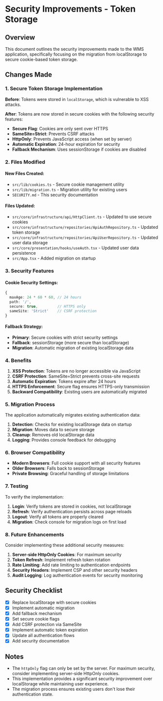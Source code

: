 # Security Improvements - Token Storage

## Overview

This document outlines the security improvements made to the WMS application, specifically focusing on the migration from localStorage to secure cookie-based token storage.

## Changes Made

### 1. Secure Token Storage Implementation

**Before**: Tokens were stored in `localStorage`, which is vulnerable to XSS attacks.

**After**: Tokens are now stored in secure cookies with the following security features:

- **Secure Flag**: Cookies are only sent over HTTPS
- **SameSite=Strict**: Prevents CSRF attacks
- **HttpOnly**: Prevents JavaScript access (when set by server)
- **Automatic Expiration**: 24-hour expiration for security
- **Fallback Mechanism**: Uses sessionStorage if cookies are disabled

### 2. Files Modified

#### New Files Created:

- `src/lib/cookies.ts` - Secure cookie management utility
- `src/lib/migration.ts` - Migration utility for existing users
- `SECURITY.md` - This security documentation

#### Files Updated:

- `src/core/infrastructure/api/HttpClient.ts` - Updated to use secure cookies
- `src/core/infrastructure/repositories/ApiAuthRepository.ts` - Updated token storage
- `src/core/infrastructure/repositories/ApiUserRepository.ts` - Updated user data storage
- `src/core/presentation/hooks/useAuth.tsx` - Updated user data persistence
- `src/App.tsx` - Added migration on startup

### 3. Security Features

#### Cookie Security Settings:

```typescript
{
  maxAge: 24 * 60 * 60, // 24 hours
  path: '/',
  secure: true,         // HTTPS only
  sameSite: 'Strict'    // CSRF protection
}
```

#### Fallback Strategy:

- **Primary**: Secure cookies with strict security settings
- **Fallback**: sessionStorage (more secure than localStorage)
- **Migration**: Automatic migration of existing localStorage data

### 4. Benefits

1. **XSS Protection**: Tokens are no longer accessible via JavaScript
2. **CSRF Protection**: SameSite=Strict prevents cross-site requests
3. **Automatic Expiration**: Tokens expire after 24 hours
4. **HTTPS Enforcement**: Secure flag ensures HTTPS-only transmission
5. **Backward Compatibility**: Existing users are automatically migrated

### 5. Migration Process

The application automatically migrates existing authentication data:

1. **Detection**: Checks for existing localStorage data on startup
2. **Migration**: Moves data to secure storage
3. **Cleanup**: Removes old localStorage data
4. **Logging**: Provides console feedback for debugging

### 6. Browser Compatibility

- **Modern Browsers**: Full cookie support with all security features
- **Older Browsers**: Falls back to sessionStorage
- **Private Browsing**: Graceful handling of storage limitations

### 7. Testing

To verify the implementation:

1. **Login**: Verify tokens are stored in cookies, not localStorage
2. **Refresh**: Verify authentication persists across page reloads
3. **Logout**: Verify all tokens are properly cleared
4. **Migration**: Check console for migration logs on first load

### 8. Future Enhancements

Consider implementing these additional security measures:

1. **Server-side HttpOnly Cookies**: For maximum security
2. **Token Refresh**: Implement refresh token rotation
3. **Rate Limiting**: Add rate limiting to authentication endpoints
4. **Security Headers**: Implement CSP and other security headers
5. **Audit Logging**: Log authentication events for security monitoring

## Security Checklist

- [x] Replace localStorage with secure cookies
- [x] Implement automatic migration
- [x] Add fallback mechanism
- [x] Set secure cookie flags
- [x] Add CSRF protection via SameSite
- [x] Implement automatic token expiration
- [x] Update all authentication flows
- [x] Add security documentation

## Notes

- The `httpOnly` flag can only be set by the server. For maximum security, consider implementing server-side HttpOnly cookies.
- This implementation provides a significant security improvement over localStorage while maintaining user experience.
- The migration process ensures existing users don't lose their authentication state.
